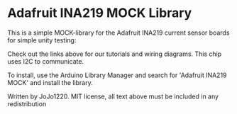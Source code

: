 # Adafruit INA219 MOCK Library

This is a simple MOCK-library for the Adafruit INA219 current sensor boards for simple unity testing:
 
Check out the links above for our tutorials and wiring diagrams. This chip uses I2C to communicate.

To install, use the Arduino Library Manager and search for 'Adafruit INA219 MOCK' and install the library.

Written by JoJo1220.
MIT license, all text above must be included in any redistribution